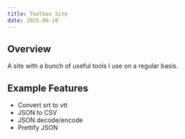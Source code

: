 ```yaml
---
title: Toolbox Site
date: 2025-06-10
---
```


## Overview

A site with a bunch of useful tools I use on a regular basis.

## Example Features

- Convert srt to vtt
- JSON to CSV
- JSON decode/encode
- Prettify JSON